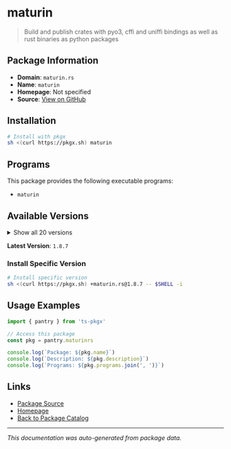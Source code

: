 # maturin

> Build and publish crates with pyo3, cffi and uniffi bindings as well as rust binaries as python packages

## Package Information

- **Domain**: `maturin.rs`
- **Name**: `maturin`
- **Homepage**: Not specified
- **Source**: [View on GitHub](https://github.com/pkgxdev/pantry/tree/main/projects/maturin.rs/package.yml)

## Installation

```bash
# Install with pkgx
sh <(curl https://pkgx.sh) maturin
```

## Programs

This package provides the following executable programs:

- `maturin`

## Available Versions

<details>
<summary>Show all 20 versions</summary>

- `1.8.7`, `1.8.6`, `1.8.5`, `1.8.3`, `1.8.2`
- `1.8.1`, `1.8.0`, `1.7.8`, `1.7.7`, `1.7.6`
- `1.7.5`, `1.7.4`, `1.7.3`, `1.7.2`, `1.7.1`
- `1.7.0`, `1.6.0`, `1.5.1`, `1.5.0`, `1.4.0`

</details>

**Latest Version**: `1.8.7`

### Install Specific Version

```bash
# Install specific version
sh <(curl https://pkgx.sh) +maturin.rs@1.8.7 -- $SHELL -i
```

## Usage Examples

```typescript
import { pantry } from 'ts-pkgx'

// Access this package
const pkg = pantry.maturinrs

console.log(`Package: ${pkg.name}`)
console.log(`Description: ${pkg.description}`)
console.log(`Programs: ${pkg.programs.join(', ')}`)
```

## Links

- [Package Source](https://github.com/pkgxdev/pantry/tree/main/projects/maturin.rs/package.yml)
- [Homepage](#)
- [Back to Package Catalog](../package-catalog.md)

---

*This documentation was auto-generated from package data.*
